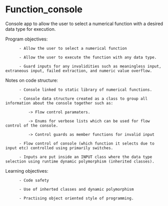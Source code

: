 # Function_console
Console app to allow the user to select a numerical function with a desired data type for execution.

Program objectives: 

          - Allow the user to select a numerical function
          
          - Allow the user to execute the function with any data type. 
          
          - Guard inputs for any invalidities such as meaningless input, extraneous input, failed extraction, and numeric value overflow. 
                    
                    
Notes on code structure: 

          - Console linked to static library of numerical functions.
          
          - Console data structure created as a class to group all information about the console together such as:
          
              -> Flow control paramaters.
              
              -> Enums for verbose lists which can be used for flow control of the console. 
              
              -> Control guards as member functions for invalid input 
              
          - Flow control of console (which function it selects due to input etc) controlled using primarily switches.  
          
          - Inputs are put inside an INPUT class where the data type selection using runtime dynamic polymorphism (inherited classes).

          
          
Learning objectives:

          - Code safety 
          
          - Use of inherted classes and dynamic polymorphism 
          
          - Practising object oriented style of programming. 
          
